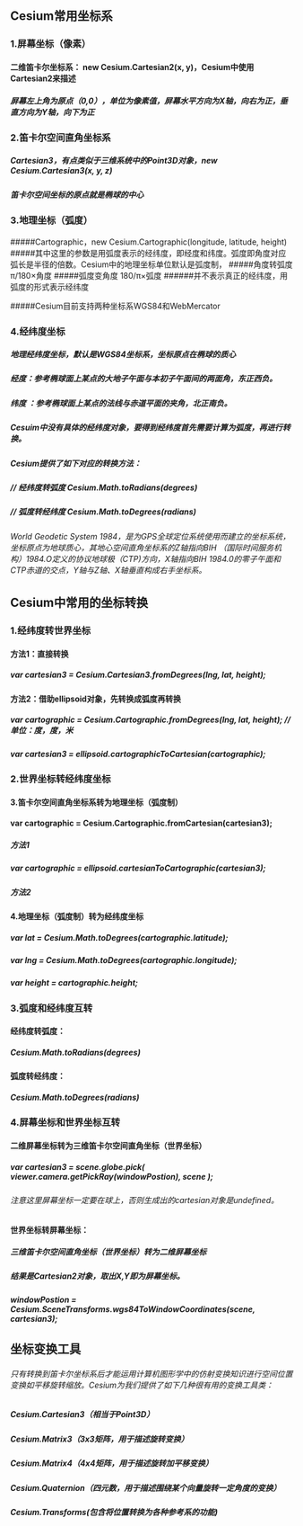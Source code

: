 ## Cesium常用坐标系

### 1.屏幕坐标（像素）
#### 二维笛卡尔坐标系： new Cesium.Cartesian2(x, y)，Cesium中使用Cartesian2来描述
##### 屏幕左上角为原点（0,0），单位为像素值，屏幕水平方向为X轴，向右为正，垂直方向为Y轴，向下为正

### 2.笛卡尔空间直角坐标系
##### Cartesian3，有点类似于三维系统中的Point3D对象，new Cesium.Cartesian3(x, y, z)
##### 笛卡尔空间坐标的原点就是椭球的中心

### 3.地理坐标（弧度）
#####Cartographic，new Cesium.Cartographic(longitude, latitude, height)
#####其中这里的参数是用弧度表示的经纬度，即经度和纬度。弧度即角度对应弧长是半径的倍数。Cesium中的地理坐标单位默认是弧度制，
#####角度转弧度 π/180×角度
#####弧度变角度 180/π×弧度
######并不表示真正的经纬度，用弧度的形式表示经纬度

#####Cesium目前支持两种坐标系WGS84和WebMercator

### 4.经纬度坐标
##### 地理经纬度坐标，默认是WGS84坐标系，坐标原点在椭球的质心
##### 经度：参考椭球面上某点的大地子午面与本初子午面间的两面角，东正西负。
##### 纬度 ：参考椭球面上某点的法线与赤道平面的夹角，北正南负。
##### Cesuim中没有具体的经纬度对象，要得到经纬度首先需要计算为弧度，再进行转换。
##### Cesium提供了如下对应的转换方法：
##### // 经纬度转弧度 Cesium.Math.toRadians(degrees) 
##### // 弧度转经纬度 Cesium.Math.toDegrees(radians) 
###### World Geodetic System 1984，是为GPS全球定位系统使用而建立的坐标系统，坐标原点为地球质心，其地心空间直角坐标系的Z轴指向BIH （国际时间服务机构）1984.O定义的协议地球极（CTP)方向，X轴指向BIH 1984.0的零子午面和CTP赤道的交点，Y轴与Z轴、X轴垂直构成右手坐标系。

## Cesium中常用的坐标转换

### 1.经纬度转世界坐标
#### 方法1：直接转换 
##### var cartesian3 = Cesium.Cartesian3.fromDegrees(lng, lat, height); 
#### 方法2：借助ellipsoid对象，先转换成弧度再转换 
##### var cartographic = Cesium.Cartographic.fromDegrees(lng, lat, height); //单位：度，度，米 
##### var cartesian3 = ellipsoid.cartographicToCartesian(cartographic);

### 2.世界坐标转经纬度坐标
#### 3.笛卡尔空间直角坐标系转为地理坐标（弧度制） 
#### var cartographic = Cesium.Cartographic.fromCartesian(cartesian3); 
##### 方法1 
##### var cartographic = ellipsoid.cartesianToCartographic(cartesian3); 
#####  方法2 
#### 4.地理坐标（弧度制）转为经纬度坐标
##### var lat = Cesium.Math.toDegrees(cartographic.latitude);
##### var lng = Cesium.Math.toDegrees(cartographic.longitude); 
##### var height = cartographic.height; 


### 3.弧度和经纬度互转
#### 经纬度转弧度：
##### Cesium.Math.toRadians(degrees) 
#### 弧度转经纬度：
##### Cesium.Math.toDegrees(radians) 


### 4.屏幕坐标和世界坐标互转
#### 二维屏幕坐标转为三维笛卡尔空间直角坐标（世界坐标） 
##### var cartesian3 = scene.globe.pick(    viewer.camera.getPickRay(windowPostion),    scene );
###### 注意这里屏幕坐标一定要在球上，否则生成出的cartesian对象是undefined。

#### 世界坐标转屏幕坐标：
##### 三维笛卡尔空间直角坐标（世界坐标）转为二维屏幕坐标 
##### 结果是Cartesian2对象，取出X,Y即为屏幕坐标。  
##### windowPostion = Cesium.SceneTransforms.wgs84ToWindowCoordinates(scene, cartesian3);

## 坐标变换工具
###### 只有转换到笛卡尔坐标系后才能运用计算机图形学中的仿射变换知识进行空间位置变换如平移旋转缩放。Cesium为我们提供了如下几种很有用的变换工具类：

##### Cesium.Cartesian3（相当于Point3D）
##### Cesium.Matrix3（3x3矩阵，用于描述旋转变换）
##### Cesium.Matrix4（4x4矩阵，用于描述旋转加平移变换）
##### Cesium.Quaternion（四元数，用于描述围绕某个向量旋转一定角度的变换）
##### Cesium.Transforms(包含将位置转换为各种参考系的功能)






























